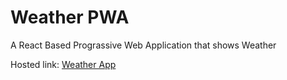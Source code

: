 # Weather PWA

A React Based Prograssive Web Application that shows Weather

Hosted link: [Weather App](https://my-weather-pwa.netlify.app/)